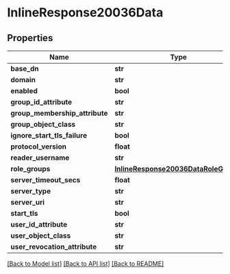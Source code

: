 # InlineResponse20036Data

## Properties
Name | Type | Description | Notes
------------ | ------------- | ------------- | -------------
**base_dn** | **str** |  | [optional] 
**domain** | **str** |  | [optional] 
**enabled** | **bool** |  | [optional] 
**group_id_attribute** | **str** |  | [optional] 
**group_membership_attribute** | **str** |  | [optional] 
**group_object_class** | **str** |  | [optional] 
**ignore_start_tls_failure** | **bool** |  | [optional] 
**protocol_version** | **float** |  | [optional] 
**reader_username** | **str** |  | [optional] 
**role_groups** | [**InlineResponse20036DataRoleGroups**](InlineResponse20036DataRoleGroups.md) |  | [optional] 
**server_timeout_secs** | **float** |  | [optional] 
**server_type** | **str** |  | [optional] 
**server_uri** | **str** |  | [optional] 
**start_tls** | **bool** |  | [optional] 
**user_id_attribute** | **str** |  | [optional] 
**user_object_class** | **str** |  | [optional] 
**user_revocation_attribute** | **str** |  | [optional] 

[[Back to Model list]](../README.md#documentation-for-models) [[Back to API list]](../README.md#documentation-for-api-endpoints) [[Back to README]](../README.md)

